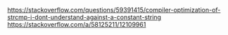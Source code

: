 https://stackoverflow.com/questions/59391415/compiler-optimization-of-strcmp-i-dont-understand-against-a-constant-string
https://stackoverflow.com/a/58125211/12109961